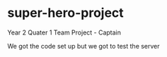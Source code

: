 # super-hero-project
Year 2 Quater 1 Team Project - Captain
<!-- full name regex: /^[A-Za-z]{1,20}[ ][A-Za-z]{1,20}$/g -->
<!-- superhero name regex: /^[A-Za-z]{1,20}[ -]?[A-Za-z]{1,20}$/g -->
<!-- super power regex:  /^[A-Za-z]{1,30}[ -]?[A-Za-z]{1,30}$/g-->
<!-- powerlevel regex: /[\d]{1,4}/g -->
<!-- secret idenitity: /^(true)|(false)$/g -->

We got the code set up but we got to test the server